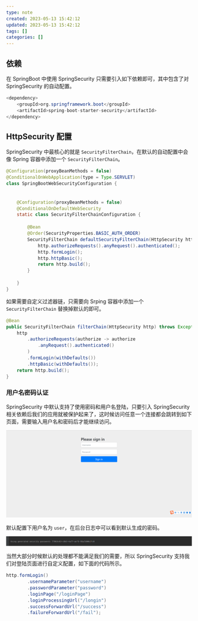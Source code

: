 ```yaml
---
type: note
created: 2023-05-13 15:42:12
updated: 2023-05-13 15:42:12
tags: []
categories: []
---
```


## 依赖

在 SpringBoot 中使用 SpringSecurity 只需要引入如下依赖即可，其中包含了对 SpringSecurity 的自动配置。

```java
<dependency>
    <groupId>org.springframework.boot</groupId>
    <artifactId>spring-boot-starter-security</artifactId>
</dependency>
```

## HttpSecurity 配置

SpringSecurity 中最核心的就是 `SecurityFilterChain`，在默认的自动配置中会像 Spring 容器中添加一个 `SecurityFilterChain`。

```java
@Configuration(proxyBeanMethods = false)
@ConditionalOnWebApplication(type = Type.SERVLET)
class SpringBootWebSecurityConfiguration {


    @Configuration(proxyBeanMethods = false)
    @ConditionalOnDefaultWebSecurity
    static class SecurityFilterChainConfiguration {

        @Bean
        @Order(SecurityProperties.BASIC_AUTH_ORDER)
        SecurityFilterChain defaultSecurityFilterChain(HttpSecurity http) throws Exception {
            http.authorizeRequests().anyRequest().authenticated();
            http.formLogin();
            http.httpBasic();
            return http.build();
        }

    }
}
```

如果需要自定义过滤器链，只需要向 Srping 容器中添加一个 `SecurityFilterChain` 替换掉默认的即可。

```java
@Bean
public SecurityFilterChain filterChain(HttpSecurity http) throws Exception {
    http
        .authorizeRequests(authorize -> authorize
            .anyRequest().authenticated()
        )
        .formLogin(withDefaults())
        .httpBasic(withDefaults());
    return http.build();
}
```

### 用户名密码认证

SpringSecurity 中默认支持了使用密码和用户名登陆，只要引入 SpringSecurity 相关依赖后我们的应用就被保护起来了，这时候访问任意一个连接都会跳转到如下页面，需要输入用户名和密码后才能继续访问。

![](附件/image/SpringSecurity配置_image_1.png)

默认配置下用户名为 `user`，在后台日志中可以看到默认生成的密码。

![](附件/image/SpringSecurity配置_image_2.png)

当然大部分时候默认的处理都不能满足我们的需要，所以 SpringSecurity 支持我们对登陆页面进行自定义配置，如下面的代码所示。

```java
http.formLogin()
        .usernameParameter("username")
        .passwordParameter("password")
        .loginPage("/loginPage")
        .loginProcessingUrl("/longin")
        .successForwardUrl("/success")
        .failureForwardUrl("/fail");                        
```
